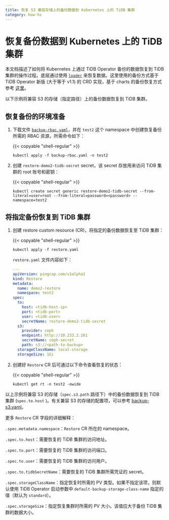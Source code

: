 ```yaml
---
title: 恢复 S3 兼容存储上的备份数据到 Kubernetes 上的 TiDB 集群
category: how-to
---
```


# 恢复备份数据到 Kubernetes 上的 TiDB 集群

本文档描述了如何将 Kubernetes 上通过 TiDB Operator 备份的数据恢复到 TiDB 集群的操作过程。底层通过使用 [`loader`](/reference/tools/loader.md) 来恢复数据。这里使用的备份方式基于 TiDB Operator 新版 (大于等于 v1.1) 的 CRD 实现，基于 charts 的备份恢复方式参考 [这里](/tidb-in-kubernetes/maintain/backup-and-restore.md)。

以下示例将兼容 S3 的存储（指定路径）上的备份数据恢复到 TiDB 集群。

## 恢复备份的环境准备

1. 下载文件 [`backup-rbac.yaml`](https://github.com/pingcap/tidb-operator/blob/master/manifests/backup/backup-rbac.yaml)，并在 `test2` 这个 namespace 中创建恢复备份所需的 RBAC 资源，所需命令如下：

    {{< copyable "shell-regular" >}}

    ```shell
    kubectl apply -f backup-rbac.yaml -n test2
    ```

2. 创建 `restore-demo2-tidb-secret` secret，该 secret 存放用来访问 TiDB 集群的 root 账号和密钥：

    {{< copyable "shell-regular" >}}

    ```shell
    kubectl create secret generic restore-demo2-tidb-secret --from-literal=user=root --from-literal=password=<password> --namespace=test2
    ```

## 将指定备份恢复到 TiDB 集群

1. 创建 restore custom resource (CR)，将指定的备份数据恢复至 TiDB 集群：

    {{< copyable "shell-regular" >}}

    ```shell
    kubectl apply -f restore.yaml
    ```

    `restore.yaml` 文件内容如下：

    ```yaml
    ---
    apiVersion: pingcap.com/v1alpha1
    kind: Restore
    metadata:
      name: demo2-restore
      namespace: test2
    spec:
      to:
        host: <tidb-host-ip>
        port: <tidb-port>
        user: <tidb-user>
        secretName: restore-demo2-tidb-secret
      s3:
        provider: ceph
        endpoint: http://10.233.2.161
        secretName: ceph-secret
        path: s3://<path-to-backup>
      storageClassName: local-storage
      storageSize: 1Gi
    ```

2. 创建好 `Restore` CR 后可通过以下命令查看恢复的状态：

    {{< copyable "shell-regular" >}}

     ```shell
     kubectl get rt -n test2 -owide
     ```

以上示例将兼容 S3 的存储（`spec.s3.path` 路径下）中的备份数据恢复到 TiDB 集群 (`spec.to.host` )。有关兼容 S3 的存储的配置项，可以参考 [backup-s3.yaml](/tidb-in-kubernetes/maintain/backup-and-restore/backup-s3.md#备份数据到兼容-s3-的存储)。

更多 `Restore` CR 字段的详细解释：

`.spec.metadata.namespace`：`Restore` CR 所在的 namespace。

`.spec.to.host`：需要恢复的 TiDB 集群的访问地址。

`.spec.to.port`：需要恢复的 TiDB 集群的访问端口。

`.spec.to.user`：需要恢复的 TiDB 集群的访问用户。

`.spec.to.tidbSecretName`：需要恢复的 TiDB 集群所需凭证的 secret。

`.spec.storageClassName`：指定恢复时所需的 PV 类型。如果不指定该项，则默认使用 TiDB Operator 启动参数中 `default-backup-storage-class-name` 指定的值（默认为 `standard`）。

`.spec.storageSize`：指定恢复集群时所需的 PV 大小。该值应大于备份 TiDB 集群的数据大小。
